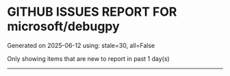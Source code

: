 
# GITHUB ISSUES REPORT FOR microsoft/debugpy


Generated on 2025-06-12 using: stale=30, all=False


Only showing items that are new to report in past 1 day(s)


---




















